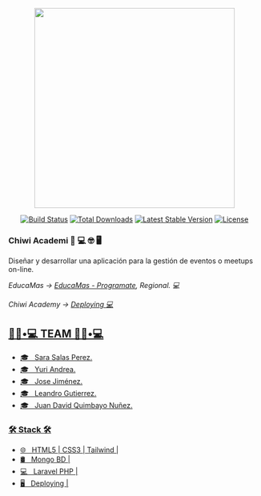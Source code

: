 

<p align="center"><a href="https://laravel.com" target="_blank"><img src="https://raw.githubusercontent.com/laravel/art/master/logo-lockup/5%20SVG/2%20CMYK/1%20Full%20Color/laravel-logolockup-cmyk-red.svg" width="400"></a></p>

<p align="center">
<a href="https://travis-ci.org/laravel/framework"><img src="https://travis-ci.org/laravel/framework.svg" alt="Build Status"></a>
<a href="https://packagist.org/packages/laravel/framework"><img src="https://img.shields.io/packagist/dt/laravel/framework" alt="Total Downloads"></a>
<a href="https://packagist.org/packages/laravel/framework"><img src="https://img.shields.io/packagist/v/laravel/framework" alt="Latest Stable Version"></a>
<a href="https://packagist.org/packages/laravel/framework"><img src="https://img.shields.io/packagist/l/laravel/framework" alt="License"></a>
</p>

### Chiwi Academi 👋 💻 🤓 🖥

<p>
 Diseñar y desarrollar una aplicación para la gestión de eventos o meetups on-line.
</p>


<p><em> EducaMas -> <a href="https://educamas.com.co/"> EducaMas - Programate</a>, Regional. 💻 </br>
</em></p>

<p><em> Chiwi Academy -> <a href="https://appchiwi.herokuapp.com/"> Deploying 💻 </br>
</em></p>

<h2> 👨🏻•💻  TEAM 👨🏻•💻 </h2>


- 🎓 &nbsp; Sara Salas Perez.
- 🎓 &nbsp; Yuri Andrea.
- 🎓 &nbsp; Jose Jiménez.
- 🎓 &nbsp; Leandro Gutierrez.
- 🎓 &nbsp; Juan David Quimbayo Nuñez.


<h3>🛠 Stack 🛠 </h3>

- 🌐 &nbsp; HTML5 | CSS3 | Tailwind |
- 🛢 &nbsp; Mongo BD | 
- 💻 &nbsp; Laravel PHP |
- 🖥 &nbsp; Deploying | 

